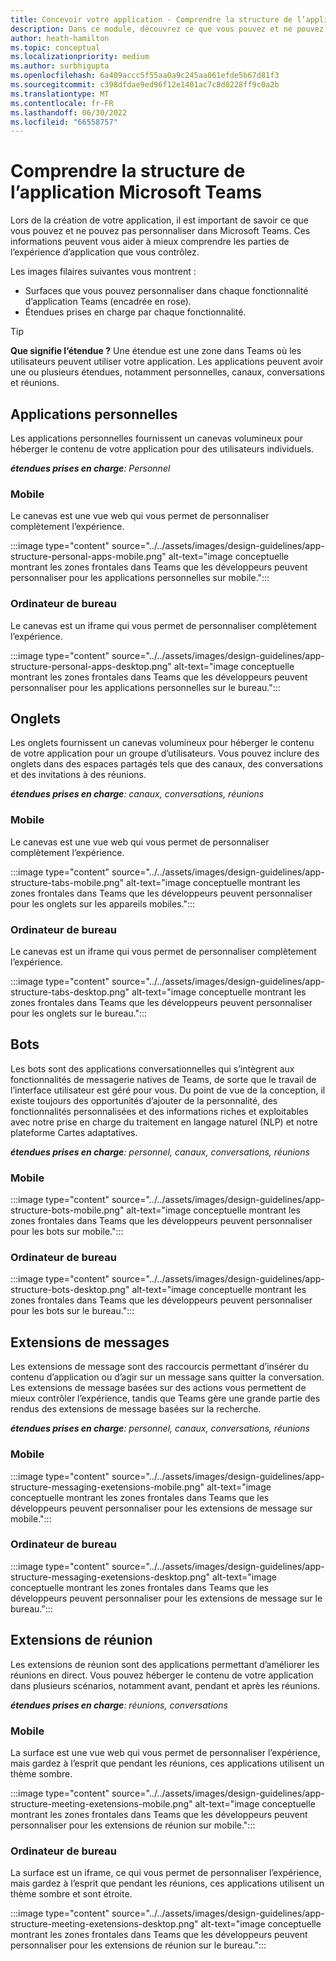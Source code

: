 ```yaml
---
title: Concevoir votre application - Comprendre la structure de l’application
description: Dans ce module, découvrez ce que vous pouvez et ne pouvez pas personnaliser dans Microsoft Teams lors de la conception de votre structure d’application.
author: heath-hamilton
ms.topic: conceptual
ms.localizationpriority: medium
ms.author: surbhigupta
ms.openlocfilehash: 6a409accc5f55aa0a9c245aa061efde5b67d81f3
ms.sourcegitcommit: c398dfdae9ed96f12e1401ac7c8d0228ff9c0a2b
ms.translationtype: MT
ms.contentlocale: fr-FR
ms.lasthandoff: 06/30/2022
ms.locfileid: "66558757"
---
```

# <a name="understand-the-microsoft-teams-app-structure"></a>Comprendre la structure de l’application Microsoft Teams

Lors de la création de votre application, il est important de savoir ce que vous pouvez et ne pouvez pas personnaliser dans Microsoft Teams. Ces informations peuvent vous aider à mieux comprendre les parties de l’expérience d’application que vous contrôlez.

Les images filaires suivantes vous montrent :

* Surfaces que vous pouvez personnaliser dans chaque fonctionnalité d’application Teams (encadrée en rose).
* Étendues prises en charge par chaque fonctionnalité.

> [!TIP]
> **Que signifie l’étendue ?** Une étendue est une zone dans Teams où les utilisateurs peuvent utiliser votre application. Les applications peuvent avoir une ou plusieurs étendues, notamment personnelles, canaux, conversations et réunions.

## <a name="personal-apps"></a>Applications personnelles

Les applications personnelles fournissent un canevas volumineux pour héberger le contenu de votre application pour des utilisateurs individuels.

***étendues prises en charge**: Personnel*

### <a name="mobile"></a>Mobile

Le canevas est une vue web qui vous permet de personnaliser complètement l’expérience.

:::image type="content" source="../../assets/images/design-guidelines/app-structure-personal-apps-mobile.png" alt-text="image conceptuelle montrant les zones frontales dans Teams que les développeurs peuvent personnaliser pour les applications personnelles sur mobile.":::

### <a name="desktop"></a>Ordinateur de bureau

Le canevas est un iframe qui vous permet de personnaliser complètement l’expérience.

:::image type="content" source="../../assets/images/design-guidelines/app-structure-personal-apps-desktop.png" alt-text="image conceptuelle montrant les zones frontales dans Teams que les développeurs peuvent personnaliser pour les applications personnelles sur le bureau.":::

## <a name="tabs"></a>Onglets

Les onglets fournissent un canevas volumineux pour héberger le contenu de votre application pour un groupe d’utilisateurs. Vous pouvez inclure des onglets dans des espaces partagés tels que des canaux, des conversations et des invitations à des réunions.

***étendues prises en charge**: canaux, conversations, réunions*

### <a name="mobile"></a>Mobile

Le canevas est une vue web qui vous permet de personnaliser complètement l’expérience.

:::image type="content" source="../../assets/images/design-guidelines/app-structure-tabs-mobile.png" alt-text="image conceptuelle montrant les zones frontales dans Teams que les développeurs peuvent personnaliser pour les onglets sur les appareils mobiles.":::

### <a name="desktop"></a>Ordinateur de bureau

Le canevas est un iframe qui vous permet de personnaliser complètement l’expérience.

:::image type="content" source="../../assets/images/design-guidelines/app-structure-tabs-desktop.png" alt-text="image conceptuelle montrant les zones frontales dans Teams que les développeurs peuvent personnaliser pour les onglets sur le bureau.":::

## <a name="bots"></a>Bots

Les bots sont des applications conversationnelles qui s’intègrent aux fonctionnalités de messagerie natives de Teams, de sorte que le travail de l’interface utilisateur est géré pour vous. Du point de vue de la conception, il existe toujours des opportunités d’ajouter de la personnalité, des fonctionnalités personnalisées et des informations riches et exploitables avec notre prise en charge du traitement en langage naturel (NLP) et notre plateforme Cartes adaptatives.

***étendues prises en charge**: personnel, canaux, conversations, réunions*

### <a name="mobile"></a>Mobile

:::image type="content" source="../../assets/images/design-guidelines/app-structure-bots-mobile.png" alt-text="image conceptuelle montrant les zones frontales dans Teams que les développeurs peuvent personnaliser pour les bots sur mobile.":::

### <a name="desktop"></a>Ordinateur de bureau

:::image type="content" source="../../assets/images/design-guidelines/app-structure-bots-desktop.png" alt-text="image conceptuelle montrant les zones frontales dans Teams que les développeurs peuvent personnaliser pour les bots sur le bureau.":::

## <a name="message-extensions"></a>Extensions de messages

Les extensions de message sont des raccourcis permettant d’insérer du contenu d’application ou d’agir sur un message sans quitter la conversation. Les extensions de message basées sur des actions vous permettent de mieux contrôler l’expérience, tandis que Teams gère une grande partie des rendus des extensions de message basées sur la recherche.

***étendues prises en charge**: personnel, canaux, conversations, réunions*

### <a name="mobile"></a>Mobile

:::image type="content" source="../../assets/images/design-guidelines/app-structure-messaging-exetensions-mobile.png" alt-text="image conceptuelle montrant les zones frontales dans Teams que les développeurs peuvent personnaliser pour les extensions de message sur mobile.":::

### <a name="desktop"></a>Ordinateur de bureau

:::image type="content" source="../../assets/images/design-guidelines/app-structure-messaging-exetensions-desktop.png" alt-text="image conceptuelle montrant les zones frontales dans Teams que les développeurs peuvent personnaliser pour les extensions de message sur le bureau.":::

## <a name="meeting-extensions"></a>Extensions de réunion

Les extensions de réunion sont des applications permettant d’améliorer les réunions en direct. Vous pouvez héberger le contenu de votre application dans plusieurs scénarios, notamment avant, pendant et après les réunions.

***étendues prises en charge**: réunions, conversations*

### <a name="mobile"></a>Mobile

La surface est une vue web qui vous permet de personnaliser l’expérience, mais gardez à l’esprit que pendant les réunions, ces applications utilisent un thème sombre.

:::image type="content" source="../../assets/images/design-guidelines/app-structure-meeting-exetensions-mobile.png" alt-text="image conceptuelle montrant les zones frontales dans Teams que les développeurs peuvent personnaliser pour les extensions de réunion sur mobile.":::

### <a name="desktop"></a>Ordinateur de bureau

La surface est un iframe, ce qui vous permet de personnaliser l’expérience, mais gardez à l’esprit que pendant les réunions, ces applications utilisent un thème sombre et sont étroite.

:::image type="content" source="../../assets/images/design-guidelines/app-structure-meeting-exetensions-desktop.png" alt-text="image conceptuelle montrant les zones frontales dans Teams que les développeurs peuvent personnaliser pour les extensions de réunion sur le bureau.":::
